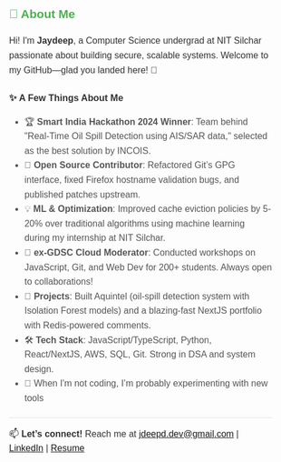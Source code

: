 <div style="font-family: 'Arial', sans-serif; max-width: 800px; margin: 0 auto; padding: 20px; line-height: 1.6;">
  <h2 style="color: #4CAF50;">👋 About Me</h2>
  <p style="font-size: 16px; color: #333;">Hi! I'm <strong>Jaydeep</strong>, a Computer Science undergrad at NIT Silchar passionate about building secure, scalable systems. Welcome to my GitHub—glad you landed here! 🚀</p>

  <h3 style="color: #333;">✨ A Few Things About Me</h3>
  <ul style="font-size: 16px; color: #555;">
    <li>🏆 <strong>Smart India Hackathon 2024 Winner</strong>: Team behind "Real-Time Oil Spill Detection using AIS/SAR data," selected as the best solution by INCOIS.</li>
    <li>🔧 <strong>Open Source Contributor</strong>: Refactored Git’s GPG interface, fixed Firefox hostname validation bugs, and published patches upstream.</li>
    <li>💡 <strong>ML & Optimization</strong>: Improved cache eviction policies by 5-20% over traditional algorithms using machine learning during my internship at NIT Silchar.</li>
    <li>🤝 <strong>ex-GDSC Cloud Moderator</strong>: Conducted workshops on JavaScript, Git, and Web Dev for 200+ students. Always open to collaborations!</li>
    <li>🚀 <strong>Projects</strong>: Built Aquintel (oil-spill detection system with Isolation Forest models) and a blazing-fast NextJS portfolio with Redis-powered comments.</li>
    <li>🛠️ <strong>Tech Stack</strong>: JavaScript/TypeScript, Python, React/NextJS, AWS, SQL, Git. Strong in DSA and system design.</li>
    <li>💖 When I'm not coding, I’m probably experimenting with new tools</li>
  </ul>

  <p style="font-size: 16px; color: #333; border-top: 2px solid #eee; padding-top: 15px; margin-top: 20px;">
    📫 <strong>Let’s connect!</strong> Reach me at <a href="mailto:jdeepd.dev@gmail.com">jdeepd.dev@gmail.com</a> | 
    <a href="https://linkedin.com/in/jdeepd">LinkedIn</a> | 
    <a href="https://drive.google.com/file/d/1uARDiv2rlOX4P4qSQhS4oRjWaC9O5NH1/view">Resume</a>
  </p>
</div>
